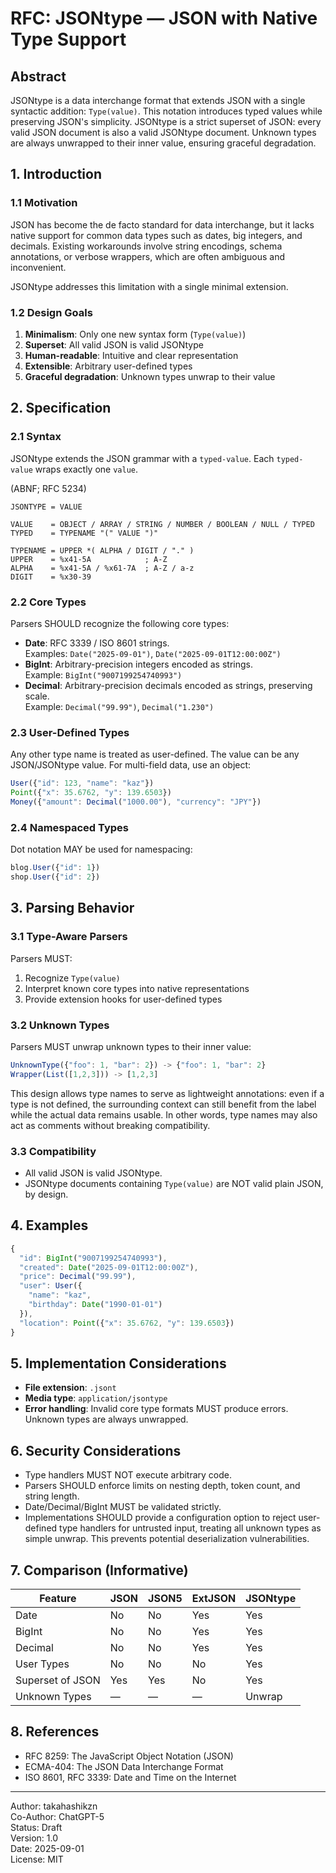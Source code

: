 # RFC: JSONtype — JSON with Native Type Support

## Abstract
JSONtype is a data interchange format that extends JSON with a single syntactic addition: `Type(value)`. This notation introduces typed values while preserving JSON's simplicity. JSONtype is a strict superset of JSON: every valid JSON document is also a valid JSONtype document. Unknown types are always unwrapped to their inner value, ensuring graceful degradation.

## 1. Introduction

### 1.1 Motivation
JSON has become the de facto standard for data interchange, but it lacks native support for common data types such as dates, big integers, and decimals. Existing workarounds involve string encodings, schema annotations, or verbose wrappers, which are often ambiguous and inconvenient.

JSONtype addresses this limitation with a single minimal extension.

### 1.2 Design Goals
1. **Minimalism**: Only one new syntax form (`Type(value)`)
2. **Superset**: All valid JSON is valid JSONtype
3. **Human-readable**: Intuitive and clear representation
4. **Extensible**: Arbitrary user-defined types
5. **Graceful degradation**: Unknown types unwrap to their value

## 2. Specification

### 2.1 Syntax
JSONtype extends the JSON grammar with a `typed-value`. Each `typed-value` wraps exactly one `value`.

(ABNF; RFC 5234)
```
JSONTYPE = VALUE

VALUE    = OBJECT / ARRAY / STRING / NUMBER / BOOLEAN / NULL / TYPED
TYPED    = TYPENAME "(" VALUE ")"

TYPENAME = UPPER *( ALPHA / DIGIT / "." )
UPPER    = %x41-5A            ; A-Z
ALPHA    = %x41-5A / %x61-7A  ; A-Z / a-z
DIGIT    = %x30-39
```

### 2.2 Core Types
Parsers SHOULD recognize the following core types:

- **Date**: RFC 3339 / ISO 8601 strings.  
  Examples: `Date("2025-09-01")`, `Date("2025-09-01T12:00:00Z")`
- **BigInt**: Arbitrary-precision integers encoded as strings.  
  Example: `BigInt("9007199254740993")`
- **Decimal**: Arbitrary-precision decimals encoded as strings, preserving scale.  
  Example: `Decimal("99.99")`, `Decimal("1.230")`

### 2.3 User-Defined Types
Any other type name is treated as user-defined. The value can be any JSON/JSONtype value. For multi-field data, use an object:

```js
User({"id": 123, "name": "kaz"})
Point({"x": 35.6762, "y": 139.6503})
Money({"amount": Decimal("1000.00"), "currency": "JPY"})
```

### 2.4 Namespaced Types
Dot notation MAY be used for namespacing:

```js
blog.User({"id": 1})
shop.User({"id": 2})
```

## 3. Parsing Behavior

### 3.1 Type-Aware Parsers
Parsers MUST:
1. Recognize `Type(value)`
2. Interpret known core types into native representations
3. Provide extension hooks for user-defined types

### 3.2 Unknown Types
Parsers MUST unwrap unknown types to their inner value:

```js
UnknownType({"foo": 1, "bar": 2}) -> {"foo": 1, "bar": 2}
Wrapper(List([1,2,3])) -> [1,2,3]
```

This design allows type names to serve as lightweight annotations: even if a type is not defined, the surrounding context can still benefit from the label while the actual data remains usable. In other words, type names may also act as comments without breaking compatibility.

### 3.3 Compatibility
- All valid JSON is valid JSONtype.
- JSONtype documents containing `Type(value)` are NOT valid plain JSON, by design.

## 4. Examples

```js
{
  "id": BigInt("9007199254740993"),
  "created": Date("2025-09-01T12:00:00Z"),
  "price": Decimal("99.99"),
  "user": User({
    "name": "kaz",
    "birthday": Date("1990-01-01")
  }),
  "location": Point({"x": 35.6762, "y": 139.6503})
}
```

## 5. Implementation Considerations
- **File extension**: `.jsont`  
- **Media type**: `application/jsontype`  
- **Error handling**: Invalid core type formats MUST produce errors. Unknown types are always unwrapped.

## 6. Security Considerations
- Type handlers MUST NOT execute arbitrary code.  
- Parsers SHOULD enforce limits on nesting depth, token count, and string length.  
- Date/Decimal/BigInt MUST be validated strictly.
- Implementations SHOULD provide a configuration option to reject user-defined type handlers for untrusted input, treating all unknown types as simple unwrap. This prevents potential deserialization vulnerabilities.

## 7. Comparison (Informative)

| Feature          | JSON | JSON5 | ExtJSON | JSONtype |
|------------------|------|-------|---------|----------|
| Date             | No   | No    | Yes     | Yes      |
| BigInt           | No   | No    | Yes     | Yes      |
| Decimal          | No   | No    | Yes     | Yes      |
| User Types       | No   | No    | No      | Yes      |
| Superset of JSON | Yes  | Yes   | No      | Yes      |
| Unknown Types    | —    | —     | —       | Unwrap   |

## 8. References
- RFC 8259: The JavaScript Object Notation (JSON)  
- ECMA-404: The JSON Data Interchange Format  
- ISO 8601, RFC 3339: Date and Time on the Internet  

---
Author: takahashikzn  
Co-Author: ChatGPT-5  
Status: Draft  
Version: 1.0  
Date: 2025-09-01  
License: MIT  
